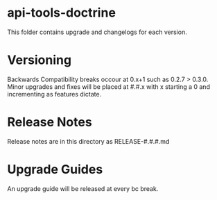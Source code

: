 # api-tools-doctrine 

This folder contains upgrade and changelogs for each version.

# Versioning

Backwards Compatibility breaks occour at 0.x+1 such as 0.2.7 > 0.3.0.  Minor upgrades and fixes will be placed at #.#.x with x starting a 0 and incrementing as features dictate.

# Release Notes

Release notes are in this directory as RELEASE-#.#.#.md

# Upgrade Guides

An upgrade guide will be released at every bc break.
